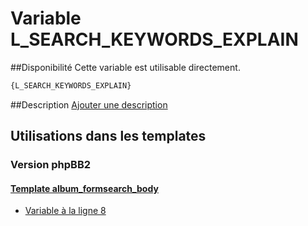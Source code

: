 # Variable L_SEARCH_KEYWORDS_EXPLAIN

##Disponibilité
Cette variable est utilisable directement.

```html
{L_SEARCH_KEYWORDS_EXPLAIN}
```

##Description
[Ajouter une description](https://fa-tvars.appspot.com/var/L_SEARCH_KEYWORDS_EXPLAIN)

## Utilisations dans les templates

### Version phpBB2

#### [Template album_formsearch_body](subsilver/album_formsearch_body.md#readme)
* [Variable &agrave; la ligne 8](../subsilver/album_formsearch_body.tpl#L8)